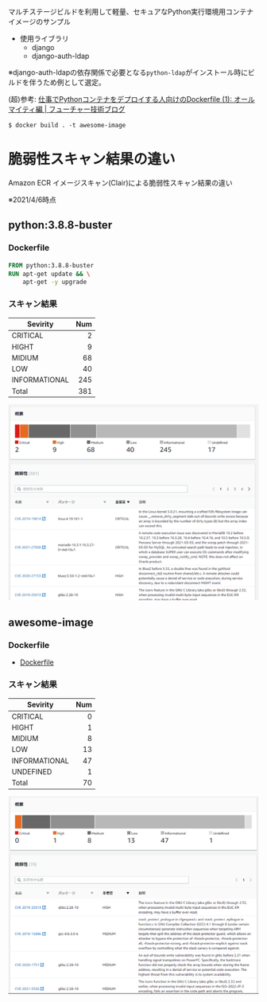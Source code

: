 マルチステージビルドを利用して軽量、セキュアなPython実行環境用コンテナイメージのサンプル

- 使用ライブラリ
    - django
    - django-auth-ldap

※django-auth-ldapの依存関係で必要となる`python-ldap`がインストール時にビルドを伴うため例として選定。

(超)参考: [仕事でPythonコンテナをデプロイする人向けのDockerfile (1): オールマイティ編 | フューチャー技術ブログ](https://future-architect.github.io/articles/20200513/)

```shell
$ docker build . -t awesome-image
```

# 脆弱性スキャン結果の違い

Amazon ECR イメージスキャン(Clair)による脆弱性スキャン結果の違い

※2021/4/6時点

## python:3.8.8-buster

### Dockerfile

```Dockerfile
FROM python:3.8.8-buster
RUN apt-get update && \
    apt-get -y upgrade
```

### スキャン結果

| Sevirity      | Num |
| ------------- | --: |
| CRITICAL      |   2 |
| HIGHT         |   9 |
| MIDIUM        |  68 |
| LOW           |  40 |
| INFORMATIONAL | 245 |
| Total         | 381 |


![3.8.8-buster.png](img/3.8.8-buster.png)

## awesome-image

### Dockerfile

- [Dockerfile](./Dockerfile)

### スキャン結果

| Sevirity      | Num |
| ------------- | --: |
| CRITICAL      |   0 |
| HIGHT         |   1 |
| MIDIUM        |   8 |
| LOW           |  13 |
| INFORMATIONAL |  47 |
| UNDEFINED     |   1 |
| Total         |  70 |


![awesome-image.png](img/awesome-image.png)

